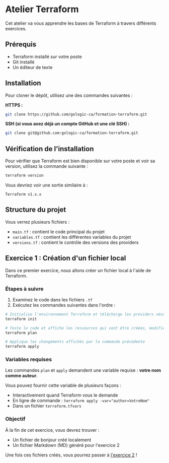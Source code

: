 # Atelier Terraform

Cet atelier va vous apprendre les bases de Terraform à travers différents exercices.

## Prérequis

- Terraform installé sur votre poste
- Git installé
- Un éditeur de texte

## Installation

Pour cloner le dépôt, utilisez une des commandes suivantes :

**HTTPS :**
```bash
git clone https://github.com/gologic-ca/formation-terraform.git
```

**SSH (si vous avez déjà un compte GitHub et une clé SSH) :**
```bash
git clone git@github.com:gologic-ca/formation-terraform.git
```

## Vérification de l'installation

Pour vérifier que Terraform est bien disponible sur votre poste et voir sa version, utilisez la commande suivante :
```bash
terraform version
```

Vous devriez voir une sortie similaire à :
```
Terraform v1.x.x
```

## Structure du projet

Vous verrez plusieurs fichiers :
- `main.tf` : contient le code principal du projet
- `variables.tf` : contient les différentes variables du projet
- `versions.tf` : contient le contrôle des versions des providers

## Exercice 1 : Création d'un fichier local

Dans ce premier exercice, nous allons créer un fichier local à l'aide de Terraform. 

### Étapes à suivre

1. Examinez le code dans les fichiers `.tf`
2. Exécutez les commandes suivantes dans l'ordre :

```bash
# Initialise l'environnement Terraform et télécharge les providers nécessaires
terraform init

# Teste le code et affiche les ressources qui vont être créées, modifiées ou supprimées
terraform plan

# Applique les changements affichés par la commande précédente
terraform apply
```

### Variables requises

Les commandes `plan` et `apply` demandent une variable requise : **votre nom comme auteur**.

Vous pouvez fournir cette variable de plusieurs façons :
- Interactivement quand Terraform vous le demande
- En ligne de commande : `terraform apply -var="author=VotreNom"`
- Dans un fichier `terraform.tfvars`

### Objectif

À la fin de cet exercice, vous devrez trouver :
- Un fichier de bonjour créé localement
- Un fichier Markdown (MD) généré pour l'exercice 2

Une fois ces fichiers créés, vous pourrez passer à [l'exercice 2](./exercice2.md) !